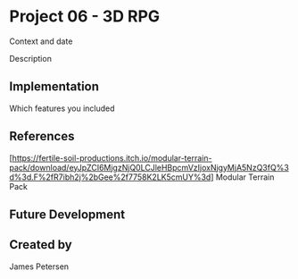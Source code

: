 # Project 06 - 3D RPG
Context and date

Description

## Implementation
Which features you included

## References
[https://fertile-soil-productions.itch.io/modular-terrain-pack/download/eyJpZCI6MjgzNjQ0LCJleHBpcmVzIjoxNjgyMjA5NzQ3fQ%3d%3d.F%2fR7ibh2j%2bGee%2f7758K2LK5cmUY%3d] Modular Terrain Pack
## Future Development

## Created by
James Petersen
